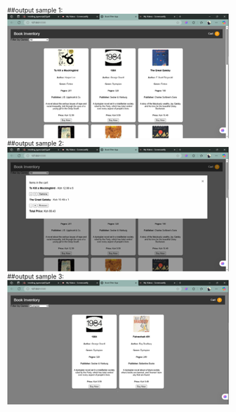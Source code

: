##output sample 1: 
![live_image](output1.png)
##output sample 2: 
![live_image](output2.png)
##output sample 3: 
![live_image](output3.png)
